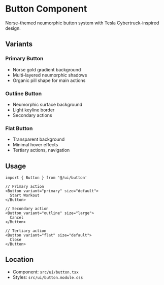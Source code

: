 # Button Component

Norse-themed neumorphic button system with Tesla Cybertruck-inspired design.

## Variants

### Primary Button
- Norse gold gradient background
- Multi-layered neumorphic shadows
- Organic pill shape for main actions

### Outline Button  
- Neumorphic surface background
- Light keyline border
- Secondary actions

### Flat Button
- Transparent background
- Minimal hover effects
- Tertiary actions, navigation

## Usage

```tsx
import { Button } from '@/ui/button'

// Primary action
<Button variant="primary" size="default">
  Start Workout
</Button>

// Secondary action
<Button variant="outline" size="large">
  Cancel
</Button>

// Tertiary action
<Button variant="flat" size="default">
  Close
</Button>
```

## Location

- Component: `src/ui/button.tsx`
- Styles: `src/ui/button.module.css`